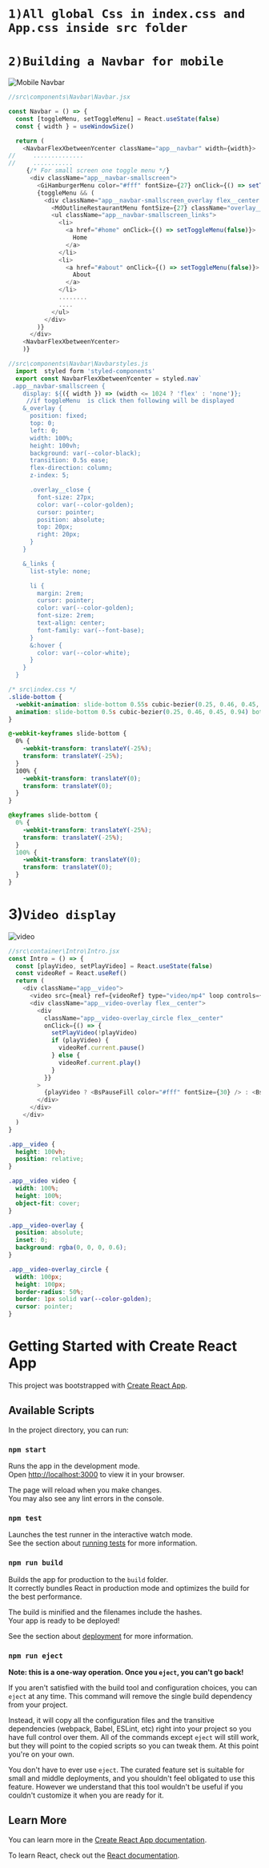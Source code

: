 # `1)All global Css in index.css and App.css inside src folder `


# `2)Building a Navbar for mobile `

![Mobile Navbar](screenshot/mobileNavbar.png)

```js
//src\components\Navbar\Navbar.jsx

const Navbar = () => {
  const [toggleMenu, setToggleMenu] = React.useState(false)
  const { width } = useWindowSize()

  return (
    <NavbarFlexXbetweenYcenter className="app__navbar" width={width}>
//     ..............
//     ...........
     {/* For small screen one toggle menu */}
      <div className="app__navbar-smallscreen">
        <GiHamburgerMenu color="#fff" fontSize={27} onClick={() => setToggleMenu(true)} style={{ cursor: 'pointer' }} />
        {toggleMenu && (
          <div className="app__navbar-smallscreen_overlay flex__center slide-bottom">
            <MdOutlineRestaurantMenu fontSize={27} className="overlay__close" onClick={() => setToggleMenu(false)} />
            <ul className="app__navbar-smallscreen_links">
              <li>
                <a href="#home" onClick={() => setToggleMenu(false)}>
                  Home
                </a>
              </li>
              <li>
                <a href="#about" onClick={() => setToggleMenu(false)}>
                  About
                </a>
              </li>
              ........
              ....
            </ul>
          </div>
        )}
      </div>
    <NavbarFlexXbetweenYcenter>
    )}

//src\components\Navbar\Navbarstyles.js
  import  styled form 'styled-components'
  export const NavbarFlexXbetweenYcenter = styled.nav` 
 .app__navbar-smallscreen {
    display: ${({ width }) => (width <= 1024 ? 'flex' : 'none')};
     //if toggleMenu  is click then following will be displayed
    &_overlay {
      position: fixed;
      top: 0;
      left: 0;
      width: 100%;
      height: 100vh;
      background: var(--color-black);
      transition: 0.5s ease;
      flex-direction: column;
      z-index: 5;

      .overlay__close {
        font-size: 27px;
        color: var(--color-golden);
        cursor: pointer;
        position: absolute;
        top: 20px;
        right: 20px;
      }
    }

    &_links {
      list-style: none;

      li {
        margin: 2rem;
        cursor: pointer;
        color: var(--color-golden);
        font-size: 2rem;
        text-align: center;
        font-family: var(--font-base);
      }
      &:hover {
        color: var(--color-white);
      }
    }
  }

```


```css
/* src\index.css */
.slide-bottom {
  -webkit-animation: slide-bottom 0.55s cubic-bezier(0.25, 0.46, 0.45, 0.94) both;
  animation: slide-bottom 0.5s cubic-bezier(0.25, 0.46, 0.45, 0.94) both;
}

@-webkit-keyframes slide-bottom {
  0% {
    -webkit-transform: translateY(-25%);
    transform: translateY(-25%);
  }
  100% {
    -webkit-transform: translateY(0);
    transform: translateY(0);
  }
}

@keyframes slide-bottom {
  0% {
    -webkit-transform: translateY(-25%);
    transform: translateY(-25%);
  }
  100% {
    -webkit-transform: translateY(0);
    transform: translateY(0);
  }
}

```



# 3)`Video display`

![video](screenshot/video.png)
```js
//src\container\Intro\Intro.jsx
const Intro = () => {
  const [playVideo, setPlayVideo] = React.useState(false)
  const videoRef = React.useRef()
  return (
    <div className="app__video">
      <video src={meal} ref={videoRef} type="video/mp4" loop controls={false} muted />
      <div className="app__video-overlay flex__center">
        <div
          className="app__video-overlay_circle flex__center"
          onClick={() => {
            setPlayVideo(!playVideo)
            if (playVideo) {
              videoRef.current.pause()
            } else {
              videoRef.current.play()
            }
          }}
        >
          {playVideo ? <BsPauseFill color="#fff" fontSize={30} /> : <BsFillPlayFill color="#fff" fontSize={30} />}
        </div>
      </div>
    </div>
  )
}

```

```css
.app__video {
  height: 100vh;
  position: relative;
}

.app__video video {
  width: 100%;
  height: 100%;
  object-fit: cover;
}

.app__video-overlay {
  position: absolute;
  inset: 0;
  background: rgba(0, 0, 0, 0.6);
}

.app__video-overlay_circle {
  width: 100px;
  height: 100px;
  border-radius: 50%;
  border: 1px solid var(--color-golden);
  cursor: pointer;
}

```

# Getting Started with Create React App

This project was bootstrapped with [Create React App](https://github.com/facebook/create-react-app).

## Available Scripts

In the project directory, you can run:

### `npm start`

Runs the app in the development mode.\
Open [http://localhost:3000](http://localhost:3000) to view it in your browser.

The page will reload when you make changes.\
You may also see any lint errors in the console.

### `npm test`

Launches the test runner in the interactive watch mode.\
See the section about [running tests](https://facebook.github.io/create-react-app/docs/running-tests) for more information.

### `npm run build`

Builds the app for production to the `build` folder.\
It correctly bundles React in production mode and optimizes the build for the best performance.

The build is minified and the filenames include the hashes.\
Your app is ready to be deployed!

See the section about [deployment](https://facebook.github.io/create-react-app/docs/deployment) for more information.

### `npm run eject`

**Note: this is a one-way operation. Once you `eject`, you can't go back!**

If you aren't satisfied with the build tool and configuration choices, you can `eject` at any time. This command will remove the single build dependency from your project.

Instead, it will copy all the configuration files and the transitive dependencies (webpack, Babel, ESLint, etc) right into your project so you have full control over them. All of the commands except `eject` will still work, but they will point to the copied scripts so you can tweak them. At this point you're on your own.

You don't have to ever use `eject`. The curated feature set is suitable for small and middle deployments, and you shouldn't feel obligated to use this feature. However we understand that this tool wouldn't be useful if you couldn't customize it when you are ready for it.

## Learn More

You can learn more in the [Create React App documentation](https://facebook.github.io/create-react-app/docs/getting-started).

To learn React, check out the [React documentation](https://reactjs.org/).

